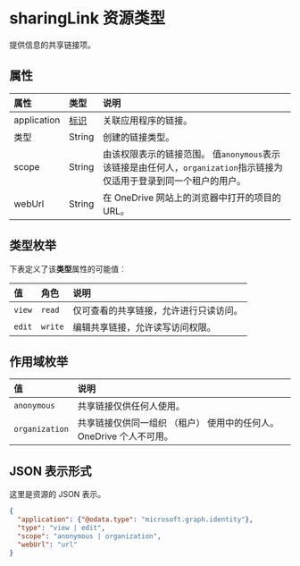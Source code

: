 # <a name="sharinglink-resource-type"></a>sharingLink 资源类型

提供信息的共享链接项。


## <a name="properties"></a>属性

| 属性    | 类型                    | 说明                                                                                                                                                                                             |
|:------------|:------------------------|:--------------------------------------------------------------------------------------------------------------------------------------------------------------------------------------------------------|
| application | [标识](identity.md) | 关联应用程序的链接。                                                                                                                                                                    |
| 类型        | String                  | 创建的链接类型。                                                                                                                                                                           |
| scope       | String                  | 由该权限表示的链接范围。 值`anonymous`表示该链接是由任何人，`organization`指示链接为仅适用于登录到同一个租户的用户。 |
| webUrl      | String                  | 在 OneDrive 网站上的浏览器中打开的项目的 URL。                                                                                                                                       |


## <a name="type-enumeration"></a>类型枚举

下表定义了该**类型**属性的可能值︰

| 值   | 角色    | 说明                                                                     |
|:--------|:--------|:--------------------------------------------------------------------------------|
| `view`  | `read`  | 仅可查看的共享链接，允许进行只读访问。                            |
| `edit`  | `write` | 编辑共享链接，允许读写访问权限。                               |

## <a name="scope-enumeration"></a>作用域枚举

| 值          | 说明                                                                                                                 |
|:---------------|:----------------------------------------------------------------------------------------------------------------------------|
| `anonymous`    | 共享链接仅供任何人使用。                                                                            |
| `organization` | 共享链接仅供同一组织 （租户） 使用中的任何人。 OneDrive 个人不可用。 |


## <a name="json-representation"></a>JSON 表示形式

这里是资源的 JSON 表示。

<!-- {
  "blockType": "resource",
  "optionalProperties": [ "application", "scope" ],
  "@odata.type": "microsoft.graph.sharingLink"
}-->

```json
{
  "application": {"@odata.type": "microsoft.graph.identity"},
  "type": "view | edit",
  "scope": "anonymous | organization",
  "webUrl": "url"
}
```



<!-- uuid: 8fcb5dbc-d5aa-4681-8e31-b001d5168d79
2015-10-25 14:57:30 UTC -->
<!-- {
  "type": "#page.annotation",
  "description": "sharingLink resource",
  "keywords": "",
  "section": "documentation",
  "tocPath": ""
}-->
